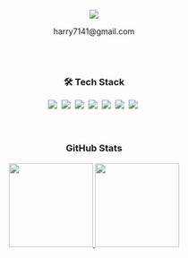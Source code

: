 <br>
    <div align="center";>
        <a href=""><img src="https://img.shields.io/badge/gmail-007396?style=flat-square&logo=Gmail&logoColor=#EA4335"></a>
        <p>harry7141@gmail.com</p>
    </div>  
<br>
<br> 
    <h3 align="center">🛠 Tech Stack </h3>
    <div align="center";>
        <img src="https://img.shields.io/badge/Java-007396?style=flat-square&logo=Java&logoColor=white"/>&nbsp 
        <img src="https://img.shields.io/badge/Python-3766AB?style=flat-square&logo=Python&logoColor=white"/>&nbsp 
        <img src="https://img.shields.io/badge/C-A8B9CC?style=flat-square&logo=C&logoColor=white"/>&nbsp 
        <img src="https://img.shields.io/badge/Javascript-ffb13b?style=flat-square&logo=javascript&logoColor=white"/>&nbsp 
        <img src="https://img.shields.io/badge/css-1572B6?style=flat-square&logo=css3&logoColor=white"/>&nbsp 
        <img src="https://img.shields.io/badge/Spring-6DB33F?style=flat-square&logo=Spring&logoColor=white"/>&nbsp 
        <img src="https://img.shields.io/badge/Mysql-E6B91E?style=flat-square&logo=MySql&logoColor=white"/>&nbsp 
    </div>  
<br> 
<br> 
    <h3 align="center"> GitHub Stats </h3>
    <div align="center">
      <a href='https://github.com/leetaehyeon123'>
        <img src="https://github-readme-stats.vercel.app/api?username=leetaehyeon123&show_icons=true&theme=gruvbox_light" height="150"/>
        <img src="https://github-readme-stats.vercel.app/api/top-langs/?username=leetaehyeon123&layout=compact&theme=gruvbox_light&langs_count=6" height="150"/>
       </a>
    </div>    
<br> 
